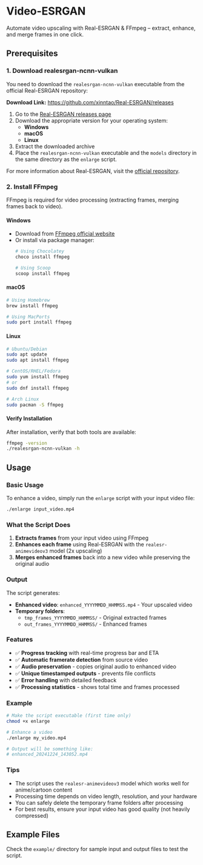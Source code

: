 # Video-ESRGAN
Automate video upscaling with Real-ESRGAN & FFmpeg – extract, enhance, and merge frames in one click.

## Prerequisites

### 1. Download realesrgan-ncnn-vulkan

You need to download the `realesrgan-ncnn-vulkan` executable from the official Real-ESRGAN repository:

**Download Link:** https://github.com/xinntao/Real-ESRGAN/releases

1. Go to the [Real-ESRGAN releases page](https://github.com/xinntao/Real-ESRGAN/releases)
2. Download the appropriate version for your operating system:
   - **Windows**
   - **macOS**
   - **Linux**
3. Extract the downloaded archive
4. Place the `realesrgan-ncnn-vulkan` executable and the `models` directory in the same directory as the `enlarge` script.

For more information about Real-ESRGAN, visit the [official repository](https://github.com/xinntao/Real-ESRGAN).

### 2. Install FFmpeg

FFmpeg is required for video processing (extracting frames, merging frames back to video).

#### Windows
- Download from [FFmpeg official website](https://ffmpeg.org/download.html)
- Or install via package manager:
  ```bash
  # Using Chocolatey
  choco install ffmpeg

  # Using Scoop
  scoop install ffmpeg
  ```

#### macOS
```bash
# Using Homebrew
brew install ffmpeg

# Using MacPorts
sudo port install ffmpeg
```

#### Linux
```bash
# Ubuntu/Debian
sudo apt update
sudo apt install ffmpeg

# CentOS/RHEL/Fedora
sudo yum install ffmpeg
# or
sudo dnf install ffmpeg

# Arch Linux
sudo pacman -S ffmpeg
```

#### Verify Installation
After installation, verify that both tools are available:
```bash
ffmpeg -version
./realesrgan-ncnn-vulkan -h
```

## Usage

### Basic Usage
To enhance a video, simply run the `enlarge` script with your input video file:

```bash
./enlarge input_video.mp4
```

### What the Script Does
1. **Extracts frames** from your input video using FFmpeg
2. **Enhances each frame** using Real-ESRGAN with the `realesr-animevideov3` model (2x upscaling)
3. **Merges enhanced frames** back into a new video while preserving the original audio

### Output
The script generates:
- **Enhanced video**: `enhanced_YYYYMMDD_HHMMSS.mp4` - Your upscaled video
- **Temporary folders**:
  - `tmp_frames_YYYYMMDD_HHMMSS/` - Original extracted frames
  - `out_frames_YYYYMMDD_HHMMSS/` - Enhanced frames

### Features
- ✅ **Progress tracking** with real-time progress bar and ETA
- ✅ **Automatic framerate detection** from source video
- ✅ **Audio preservation** - copies original audio to enhanced video
- ✅ **Unique timestamped outputs** - prevents file conflicts
- ✅ **Error handling** with detailed feedback
- ✅ **Processing statistics** - shows total time and frames processed

### Example
```bash
# Make the script executable (first time only)
chmod +x enlarge

# Enhance a video
./enlarge my_video.mp4

# Output will be something like:
# enhanced_20241224_143052.mp4
```

### Tips
- The script uses the `realesr-animevideov3` model which works well for anime/cartoon content
- Processing time depends on video length, resolution, and your hardware
- You can safely delete the temporary frame folders after processing
- For best results, ensure your input video has good quality (not heavily compressed)

## Example Files

Check the `example/` directory for sample input and output files to test the script.
